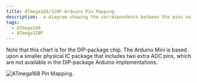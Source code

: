 ```yaml
---
title: ATmega168/328P-Arduino Pin Mapping
description:  a diagram showing the correspondence between the pins on an Arduino board and those of the ATmega168/328P microcontroller.
tags:
  - ATmega168
  - ATmega328P
---
```

Note that this chart is for the DIP-package chip. The Arduino Mini is based upon a smaller physical IC package that includes two extra ADC pins, which are not available in the DIP-package Arduino implementations.

![ATmega168 Pin Mapping.](./assets/Atmega168PinMap2.png)